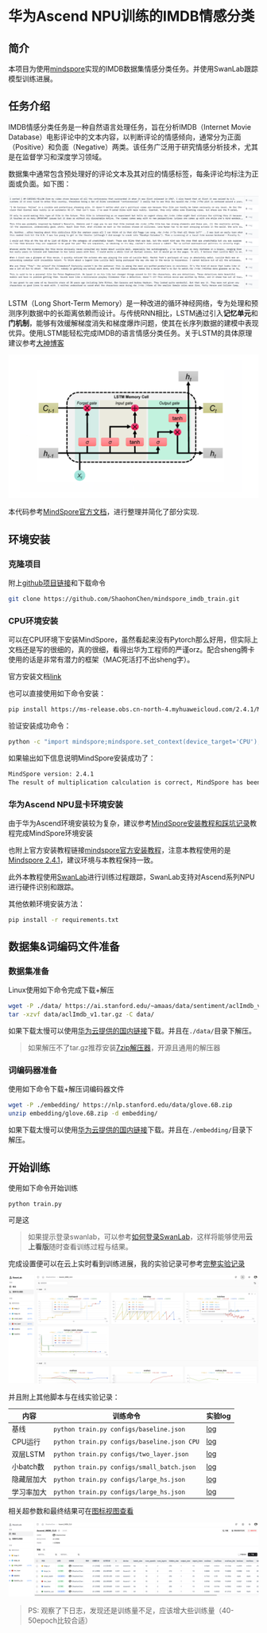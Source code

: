 # 华为Ascend NPU训练的IMDB情感分类

## 简介

本项目为使用[mindspore](https://www.mindspore.cn/)实现的IMDB数据集情感分类任务。并使用SwanLab跟踪模型训练进展。

## 任务介绍

IMDB情感分类任务是一种自然语言处理任务，旨在分析IMDB（Internet Movie Database）电影评论中的文本内容，以判断评论的情感倾向，通常分为正面（Positive）和负面（Negative）两类。该任务广泛用于研究情感分析技术，尤其是在监督学习和深度学习领域。

数据集中通常包含预处理好的评论文本及其对应的情感标签，每条评论均标注为正面或负面。如下图：

![data_image](./docs/data_image.png)

LSTM（Long Short-Term Memory）是一种改进的循环神经网络，专为处理和预测序列数据中的长距离依赖而设计。与传统RNN相比，LSTM通过引入**记忆单元**和**门机制**，能够有效缓解梯度消失和梯度爆炸问题，使其在长序列数据的建模中表现优异。使用LSTM能轻松完成IMDB的语言情感分类任务。关于LSTM的具体原理建议参考[大神博客](https://blog.csdn.net/zhaojc1995/article/details/80572098)

![lstm](./docs/lstm.png)

本代码参考[MindSpore官方文档](https://www.mindspore.cn/tutorials/zh-CN/r2.4.1/nlp/sentiment_analysis.html#%E6%95%B0%E6%8D%AE%E9%9B%86%E9%A2%84%E5%A4%84%E7%90%86)，进行整理并简化了部分实现.


## 环境安装

### 克隆项目

附上[github项目链接](https://github.com/ShaohonChen/mindspore_imdb_train.git)和下载命令

```bash
git clone https://github.com/ShaohonChen/mindspore_imdb_train.git
```

### CPU环境安装

可以在CPU环境下安装MindSpore，虽然看起来没有Pytorch那么好用，但实际上文档还是写的很细的，真的很细，看得出华为工程师的严谨orz。配合sheng腾卡使用的话是非常有潜力的框架（MAC死活打不出sheng字）。

官方安装文档[link](https://www.mindspore.cn/install/)

也可以直接使用如下命令安装：

```bash
pip install https://ms-release.obs.cn-north-4.myhuaweicloud.com/2.4.1/MindSpore/unified/x86_64/mindspore-2.4.1-cp311-cp311-linux_x86_64.whl --trusted-host ms-release.obs.cn-north-4.myhuaweicloud.com -i https://pypi.tuna.tsinghua.edu.cn/simple
```

验证安装成功命令：

```bash
python -c "import mindspore;mindspore.set_context(device_target='CPU');mindspore.run_check()"
```

如果输出如下信息说明MindSpore安装成功了：

```bash
MindSpore version: 2.4.1
The result of multiplication calculation is correct, MindSpore has been installed on platform [CPU] successfully!
```

### 华为Ascend NPU显卡环境安装

由于华为Ascend环境安装较为复杂，建议参考[MindSpore安装教程和踩坑记录](///)教程完成MindSpore环境安装

也附上官方安装教程链接[mindspore官方安装教程](https://www.mindspore.cn/install)，注意本教程使用的是[Mindspore 2.4.1](https://www.mindspore.cn/versions#2.4.1)，建议环境与本教程保持一致。

此外本教程使用[SwanLab](https://swanlab.cn)进行训练过程跟踪，SwanLab支持对Ascend系列NPU进行硬件识别和跟踪。

其他依赖环境安装方法：

```bash 
pip install -r requirements.txt
```

## 数据集&词编码文件准备

### 数据集准备

Linux使用如下命令完成下载+解压

```bash
wget -P ./data/ https://ai.stanford.edu/~amaas/data/sentiment/aclImdb_v1.tar.gz
tar -xzvf data/aclImdb_v1.tar.gz -C data/
```

如果下载太慢可以使用[华为云提供的国内链接](https://mindspore-website.obs.myhuaweicloud.com/notebook/datasets/aclImdb_v1.tar.gz)下载。并且在`./data/`目录下解压。

> 如果解压不了tar.gz推荐安装[7zip解压器](https://www.7-zip.org/)，开源且通用的解压器

### 词编码器准备

使用如下命令下载+解压词编码器文件

```bash
wget -P ./embedding/ https://nlp.stanford.edu/data/glove.6B.zip
unzip embedding/glove.6B.zip -d embedding/
```

如果下载太慢可以使用[华为云提供的国内链接](https://mindspore-website.obs.myhuaweicloud.com/notebook/datasets/glove.6B.zip)下载。并且在`./embedding/`目录下解压。

## 开始训练

使用如下命令开始训练

```
python train.py
```

可是这

> 如果提示登录swanlab，可以参考[如何登录SwanLab](https://docs.swanlab.cn/guide_cloud/general/quick-start.html#_2-%E7%99%BB%E5%BD%95%E8%B4%A6%E5%8F%B7)，这样将能够使用**云上看版**随时查看训练过程与结果。

完成设置便可以在云上实时看到训练进展，我的实验记录可参考[完整实验记录](https://swanlab.cn/@ShaohonChen/Ascend_IMDB_CLS/charts)

![log_img](docs/log_img.png)

并且附上其他脚本与在线实验记录：

| 内容  | 训练命令  | 实验log  |
|--------|--------|--------|
| 基线 | `python train.py configs/baseline.json` | [log](https://swanlab.cn/@ShaohonChen/Ascend_IMDB_CLS/runs/qhl47nxl23tc4oycr6pmg/chart) |
| CPU运行 | `python train.py configs/baseline.json CPU` | [log](https://swanlab.cn/@ShaohonChen/Ascend_IMDB_CLS/runs/s60wuicmwaitxe2v401ry/chart) |
| 双层LSTM | `python train.py configs/two_layer.json` | [log](https://swanlab.cn/@ShaohonChen/Ascend_IMDB_CLS/runs/ydrgxvnqhjfrimzdj3oh4/chart) |
| 小batch数 | `python train.py configs/small_batch.json` | [log](https://swanlab.cn/@ShaohonChen/Ascend_IMDB_CLS/runs/uovjgenfzcnxrl9gup900/chart) |
| 隐藏层加大 | `python train.py configs/large_hs.json` | [log](https://swanlab.cn/@ShaohonChen/Ascend_IMDB_CLS/runs/eki6pa1him482w4jcc7gn/chart) |
| 学习率加大 | `python train.py configs/large_hs.json` | [log](https://swanlab.cn/@ShaohonChen/Ascend_IMDB_CLS/runs/if3o10o6nf3am87f4ou62/chart) |

相关超参数和最终结果可在[图标视图查看](https://swanlab.cn/@ShaohonChen/Ascend_IMDB_CLS/overview)

![log_table](docs/log_table.png)

> PS: 观察了下日志，发现还是训练量不足，应该增大些训练量（40-50epoch比较合适）